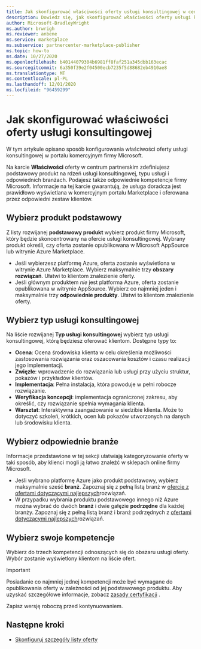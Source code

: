 ```yaml
---
title: Jak skonfigurować właściwości oferty usługi konsultingowej w centrum partnerskim firmy Microsoft
description: Dowiedz się, jak skonfigurować właściwości oferty usługi konsultingowej w komercyjnym portalu Microsoft Marketplace przy użyciu Centrum partnerskiego.
author: Microsoft-BradleyWright
ms.author: brwrigh
ms.reviewer: anbene
ms.service: marketplace
ms.subservice: partnercenter-marketplace-publisher
ms.topic: how-to
ms.date: 10/27/2020
ms.openlocfilehash: b40144079304b6981ff8faf251a345dbb163ecac
ms.sourcegitcommit: 6a350f39e2f04500ecb7235f5d88682eb4910ae8
ms.translationtype: MT
ms.contentlocale: pl-PL
ms.lasthandoff: 12/01/2020
ms.locfileid: "96459299"
---
```

# <a name="how-to-configure-your-consulting-service-offer-properties"></a>Jak skonfigurować właściwości oferty usługi konsultingowej

W tym artykule opisano sposób konfigurowania właściwości oferty usługi konsultingowej w portalu komercyjnym firmy Microsoft.

Na karcie **Właściwości** oferty w centrum partnerskim zdefiniujesz podstawowy produkt na rdzeń usługi konsultingowej, typu usługi i odpowiednich branżach. Podajesz także odpowiednie kompetencje firmy Microsoft. Informacje na tej karcie gwarantują, że usługa doradcza jest prawidłowo wyświetlana w komercyjnym portalu Marketplace i oferowana przez odpowiedni zestaw klientów.

## <a name="select-the-primary-product"></a>Wybierz produkt podstawowy

Z listy rozwijanej **podstawowy produkt** wybierz produkt firmy Microsoft, który będzie skoncentrowany na ofercie usługi konsultingowej. Wybrany produkt określi, czy oferta zostanie opublikowana w Microsoft AppSource lub witrynie Azure Marketplace.

* Jeśli wybierzesz platformę Azure, oferta zostanie wyświetlona w witrynie Azure Marketplace. Wybierz maksymalnie trzy **obszary rozwiązań**. Ułatwi to klientom znalezienie oferty.
* Jeśli głównym produktem *nie* jest platforma Azure, oferta zostanie opublikowana w witrynie AppSource. Wybierz co najmniej jeden i maksymalnie trzy **odpowiednie produkty**. Ułatwi to klientom znalezienie oferty.

## <a name="select-the-consulting-service-type"></a>Wybierz typ usługi konsultingowej

Na liście rozwijanej **Typ usługi konsultingowej** wybierz typ usługi konsultingowej, którą będziesz oferować klientom. Dostępne typy to:

* **Ocena**: Ocena środowiska klienta w celu określenia możliwości zastosowania rozwiązania oraz oszacowania kosztów i czasu realizacji jego implementacji.
* **Zwięzłe**: wprowadzenie do rozwiązania lub usługi przy użyciu struktur, pokazów i przykładów klientów.
* **Implementacja**: Pełna instalacja, która powoduje w pełni robocze rozwiązanie.
* **Weryfikacja koncepcji**: implementacja ograniczonej zakresu, aby określić, czy rozwiązanie spełnia wymagania klienta.
* **Warsztat**: Interaktywna zaangażowanie w siedzibie klienta. Może to dotyczyć szkoleń, krótkich, ocen lub pokazów utworzonych na danych lub środowisku klienta.

## <a name="select-relevant-industries"></a>Wybierz odpowiednie branże

Informacje przedstawione w tej sekcji ułatwiają kategoryzowanie oferty w taki sposób, aby klienci mogli ją łatwo znaleźć w sklepach online firmy Microsoft.

* Jeśli wybrano platformę Azure jako produkt podstawowy, wybierz maksymalnie sześć **branż**. Zapoznaj się z pełną listą branż w [ofercie z ofertami dotyczącymi najlepszych](./gtm-offer-listing-best-practices.md)rozwiązań.
* W przypadku wybrania produktu podstawowego innego niż Azure można wybrać do dwóch **branż** i dwie gałęzie **podrzędne** dla każdej branży. Zapoznaj się z pełną listą branż i branż podrzędnych z [ofertami dotyczącymi najlepszych](./gtm-offer-listing-best-practices.md)rozwiązań.

## <a name="select-your-competencies"></a>Wybierz swoje kompetencje

Wybierz do trzech kompetencji odnoszących się do obszaru usługi oferty. Wybór zostanie wyświetlony klientom na liście ofert.

> [!IMPORTANT]
> Posiadanie co najmniej jednej kompetencji może być wymagane do opublikowania oferty w zależności od jej podstawowego produktu. Aby uzyskać szczegółowe informacje, zobacz [zasady certyfikacji](/legal/marketplace/certification-policies#800-consulting-services) .

Zapisz wersję roboczą przed kontynuowaniem.

## <a name="next-steps"></a>Następne kroki

* [Skonfiguruj szczegóły listy oferty](create-consulting-service-offer-listing.md)